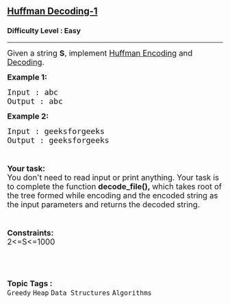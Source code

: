 <h2><a href="https://practice.geeksforgeeks.org/problems/huffman-decoding-1/1">Huffman Decoding-1</a></h2><h3>Difficulty Level : Easy</h3><hr><div class="problems_problem_content__Xm_eO"><p><span style="font-size:18px">Given a string <strong>S</strong>, implement <a href="https://www.geeksforgeeks.org/huffman-coding-greedy-algo-3/">Huffman Encoding</a> and <a href="https://www.geeksforgeeks.org/huffman-decoding/">Decoding</a>.</span></p>

<p><strong><span style="font-size:18px">Example 1:</span></strong></p>

<pre><span style="font-size:18px">Input : abc</span>
<span style="font-size:18px">Output : abc</span></pre>

<p><strong><span style="font-size:18px">Example 2:&nbsp;</span></strong></p>

<pre><span style="font-size:18px">Input : geeksforgeeks</span>
<span style="font-size:18px">Output : geeksforgeeks</span></pre>

<p>&nbsp;</p>

<p><span style="font-size:18px"><strong>Your task:&nbsp;</strong><br>
You don't need to read input or print anything. Your task is to complete the function <strong>decode_file(),&nbsp;</strong>which takes root of the tree formed while encoding and the encoded string as the input parameters and returns the decoded string.</span></p>

<p>&nbsp;</p>

<p><span style="font-size:18px"><strong>Constraints:</strong><br>
2&lt;=S&lt;=1000</span></p>

<p>&nbsp;</p>
</div><br><p><span style=font-size:18px><strong>Topic Tags : </strong><br><code>Greedy</code>&nbsp;<code>Heap</code>&nbsp;<code>Data Structures</code>&nbsp;<code>Algorithms</code>&nbsp;
